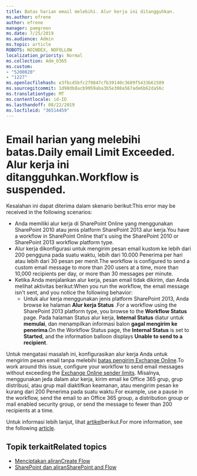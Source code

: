 ```yaml
---
title: Batas harian email melebihi. Alur kerja ini ditangguhkan.
ms.author: efrene
author: efrene
manager: pamgreen
ms.date: 7/25/2019
ms.audience: Admin
ms.topic: article
ROBOTS: NOINDEX, NOFOLLOW
localization_priority: Normal
ms.collection: Adm_O365
ms.custom:
- "5200020"
- "1227"
ms.openlocfilehash: e3fbcd5bfc279847cfb39140c3689f5433b61509
ms.sourcegitcommit: 1d98db8acb9959aba3b5e308a567ade6b62da56c
ms.translationtype: MT
ms.contentlocale: id-ID
ms.lasthandoff: 08/22/2019
ms.locfileid: "36514459"
---
```

# <a name="daily-email-limit-exceeded-workflow-is-suspended"></a><span data-ttu-id="4eb93-103">Email harian yang melebihi batas.</span><span class="sxs-lookup"><span data-stu-id="4eb93-103">Daily email Limit Exceeded.</span></span> <span data-ttu-id="4eb93-104">Alur kerja ini ditangguhkan.</span><span class="sxs-lookup"><span data-stu-id="4eb93-104">Workflow is suspended.</span></span>

<span data-ttu-id="4eb93-105">Kesalahan ini dapat diterima dalam skenario berikut:</span><span class="sxs-lookup"><span data-stu-id="4eb93-105">This error may be received in the following scenarios:</span></span>

- <span data-ttu-id="4eb93-106">Anda memiliki alur kerja di SharePoint Online yang menggunakan SharePoint 2010 atau jenis platform SharePoint 2013 alur kerja.</span><span class="sxs-lookup"><span data-stu-id="4eb93-106">You have a workflow in SharePoint Online that's using the SharePoint 2010 or SharePoint 2013 workflow platform type.</span></span>
- <span data-ttu-id="4eb93-107">Alur kerja dikonfigurasi untuk mengirim pesan email kustom ke lebih dari 200 pengguna pada suatu waktu, lebih dari 10.000 Penerima per hari atau lebih dari 30 pesan per menit.</span><span class="sxs-lookup"><span data-stu-id="4eb93-107">The workflow is configured to send a custom email message to more than 200 users at a time, more than 10,000 recipients per day, or more than 30 messages per minute.</span></span>
- <span data-ttu-id="4eb93-108">Ketika Anda menjalankan alur kerja, pesan email tidak dikirim, dan Anda melihat aktivitas berikut:</span><span class="sxs-lookup"><span data-stu-id="4eb93-108">When you run the workflow, the email message isn't sent, and you notice the following behavior:</span></span>
    - <span data-ttu-id="4eb93-109">Untuk alur kerja menggunakan jenis platform SharePoint 2013, Anda browse ke halaman **Alur kerja Status** .</span><span class="sxs-lookup"><span data-stu-id="4eb93-109">For a workflow using the SharePoint 2013 platform type, you browse to the **Workflow Status** page.</span></span> <span data-ttu-id="4eb93-110">Pada halaman Status alur kerja, **Internal Status** diatur untuk **memulai**, dan menampilkan informasi balon **gagal mengirim ke penerima**.</span><span class="sxs-lookup"><span data-stu-id="4eb93-110">On the Workflow Status page, the **Internal Status** is set to **Started**, and the information balloon displays **Unable to send to a recipient**.</span></span>

<span data-ttu-id="4eb93-111">Untuk mengatasi masalah ini, konfigurasikan alur kerja Anda untuk mengirim pesan email tanpa melebihi [batas pengirim Exchange Online](https://docs.microsoft.com/office365/servicedescriptions/exchange-online-service-description/exchange-online-limits#recipientlimits).</span><span class="sxs-lookup"><span data-stu-id="4eb93-111">To work around this issue, configure your workflow to send email messages without exceeding the [Exchange Online sender limits](https://docs.microsoft.com/office365/servicedescriptions/exchange-online-service-description/exchange-online-limits#recipientlimits).</span></span> <span data-ttu-id="4eb93-112">Misalnya, menggunakan jeda dalam alur kerja, kirim email ke Office 365 grup, grup distribusi, atau grup mail diaktifkan keamanan, atau mengirim pesan ke kurang dari 200 Penerima pada suatu waktu.</span><span class="sxs-lookup"><span data-stu-id="4eb93-112">For example, use a pause in the workflow, send the email to an Office 365 group, a distribution group or mail enabled security group, or send the message to fewer than 200 recipients at a time.</span></span>


<span data-ttu-id="4eb93-113">Untuk informasi lebih lanjut, lihat [artikel](https://support.microsoft.com/help/3150442/daily-email-limit-has-exceeded-and-your-workflow-has-been-suspended-or)berikut.</span><span class="sxs-lookup"><span data-stu-id="4eb93-113">For more information, see the following [article](https://support.microsoft.com/help/3150442/daily-email-limit-has-exceeded-and-your-workflow-has-been-suspended-or).</span></span>

## <a name="related-topics"></a><span data-ttu-id="4eb93-114">Topik terkait</span><span class="sxs-lookup"><span data-stu-id="4eb93-114">Related topics</span></span>
- [<span data-ttu-id="4eb93-115">Menciptakan aliran</span><span class="sxs-lookup"><span data-stu-id="4eb93-115">Create Flow</span></span>](https://support.office.com/article/Create-a-flow-for-a-list-or-library-in-SharePoint-Online-or-OneDrive-for-Business-a9c3e03b-0654-46af-a254-20252e580d01) 
- [<span data-ttu-id="4eb93-116">SharePoint dan aliran</span><span class="sxs-lookup"><span data-stu-id="4eb93-116">SharePoint and Flow</span></span>](https://flow.microsoft.com/blog/sharepoint-and-flow/) 